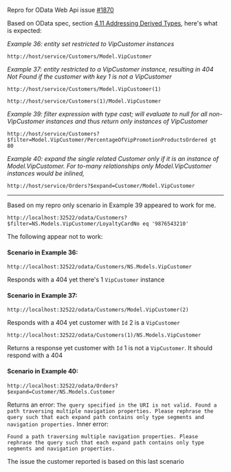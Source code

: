 <!-- markdownlint-disable MD002 MD041 -->
Repro for OData Web Api issue [#1870](https://github.com/OData/odata.net/issues/1870)

Based on OData spec, section [4.11 Addressing Derived Types](http://docs.oasis-open.org/odata/odata-data-aggregation-ext/v4.0/cs02/odata-data-aggregation-ext-v4.0-cs02.html#_Toc435016582), here's what is expected:

_Example 36: entity set restricted to VipCustomer instances_
```
http://host/service/Customers/Model.VipCustomer
```
_Example 37: entity restricted to a VipCustomer instance, resulting in 404 Not Found if the customer with key 1 is not a VipCustomer_
```
http://host/service/Customers/Model.VipCustomer(1)

http://host/service/Customers(1)/Model.VipCustomer
```
_Example 39: filter expression with type cast; will evaluate to null for all non-VipCustomer instances and thus return only instances of VipCustomer_
```
http://host/service/Customers?$filter=Model.VipCustomer/PercentageOfVipPromotionProductsOrdered gt 80
```
_Example 40: expand the single related Customer only if it is an instance of Model.VipCustomer. For to-many relationships only Model.VipCustomer instances would be inlined,_
```
http://host/service/Orders?$expand=Customer/Model.VipCustomer
```

---

Based on my repro only scenario in Example 39 appeared to work for me.
```
http://localhost:32522/odata/Customers?$filter=NS.Models.VipCustomer/LoyaltyCardNo eq '9876543210'
```

The following appear not to work:

#### Scenario in Example 36:
```
http://localhost:32522/odata/Customers/NS.Models.VipCustomer
```
Responds with a 404 yet there's 1 `VipCustomer` instance

#### Scenario in Example 37:
```
http://localhost:32522/odata/Customers/Model.VipCustomer(2)
```
Responds with a 404 yet customer with `Id` 2 is a `VipCustomer`
```
http://localhost:32522/odata/Customers(1)/NS.Models.VipCustomer
```
Returns a response yet customer with `Id` 1 is not a `VipCustomer`. It should respond with a 404

#### Scenario in Example 40:
```
http://localhost:32522/odata/Orders?$expand=Customer/NS.Models.Customer
```
Returns an error:
```The query specified in the URI is not valid. Found a path traversing multiple navigation properties. Please rephrase the query such that each expand path contains only type segments and navigation properties.```
Inner error:
```
Found a path traversing multiple navigation properties. Please rephrase the query such that each expand path contains only type segments and navigation properties.
```

The issue the customer reported is based on this last scenario